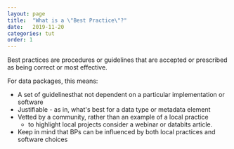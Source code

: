 ```yaml
---
layout: page
title:  "What is a \"Best Practice\"?"
date:   2019-11-20
categories: tut
order: 1
---
```


Best practices are procedures or guidelines that are accepted or prescribed as being correct or most effective.

For data packages, this means:

- A set of guidelinesthat not dependent on a particular implementation or software
- Justifiable - as in, what's best for a data type or metadata element
- Vetted by a community, rather than an example of a local practice 
    - to highlight local projects consider a webinar or databits article. 
- Keep in mind that BPs can be influenced by both local practices and software choices


